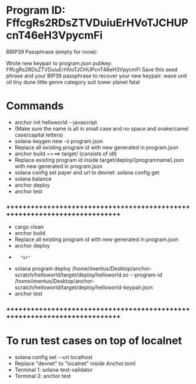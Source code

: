 # Program ID: FffcgRs2RDsZTVDuiuErHVoTJCHUPcnT46eH3VpycmFi
BBIP39 Passphrase (empty for none): 

Wrote new keypair to program.json
pubkey: FffcgRs2RDsZTVDuiuErHVoTJCHUPcnT46eH3VpycmFi
Save this seed phrase and your BIP39 passphrase to recover your new keypair:
wave unit oil tiny dune little genre category suit tower planet fatal


# Commands
- anchor init helloworld --javascript
- (Make sure the name is all in small case and no space and snake/camel case/capital letters)
- solana-keygen new -o program.json
- Replace all existing program id with new generated in program.json
- anchor build ====> target/ (consists of idl)
- Replace existing program id inside target/deploy/{programname}.json with new generated in program.json
- solana config set payer and url to devnet: solana config get
- solana balance
- anchor deploy
- anchor test
### +++++++++++++++++++++++++++++++++++++++++++++++++++++++++++++++++++++++++
- cargo clean
- anchor build
- Replace all existing program id with new generated in program.json
- anchor deploy 
-       "or"
- solana program deploy /home/imentus/Desktop/anchor-scratch/helloworld/target/deploy/helloworld.so --program-id /home/imentus/Desktop/anchor-scratch/helloworld/target/deploy/helloworld-keypair.json
- anchor test
### +++++++++++++++++++++++++++++++++++++++++++++++++++++++++++++++++++++++++

# To run test cases on top of localnet
- solana config set --url localhost
- Replace "devnet" to "localnet" inside Anchor.toml
- Terminal 1: solana-test-validator
- Terminal 2: anchor test




